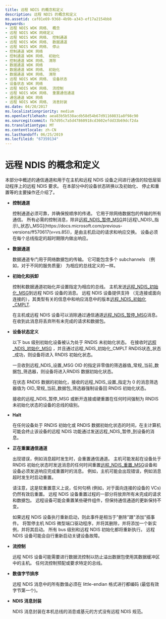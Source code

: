 ```yaml
---
title: 远程 NDIS 的概念和定义
description: 远程 NDIS 的概念和定义
ms.assetid: caf01e69-9368-4b9b-a343-ef17a2154bb8
keywords:
- 远程 NDIS WDK 网络、 概念
- 远程 NDIS WDK 网络定义
- 远程 NDIS WDK 网络、 控制通道
- 远程 NDIS WDK 网络、 数据通道
- 远程 NDIS WDK 网络、 停止
- 控制通道 WDK 网络
- 控制通道 WDK 网络、 初始化
- 控制通道 WDK 网络、 清除
- 数据通道 WDK 网络
- 数据通道 WDK 网络、 初始化
- 数据通道 WDK 网络、 清除
- 远程 NDIS WDK 网络、 设备状态
- 设备状态 WDK 网络
- 远程 NDIS WDK 网络、 流控制
- 远程 NDIS WDK 网络、 重置通信通道
- 通信通道 WDK 网络
- 远程 NDIS WDK 网络、 消息封装
ms.date: 04/20/2017
ms.localizationpriority: medium
ms.openlocfilehash: aea83b5b538acdb58d54b67d91160831a8f98c90
ms.sourcegitcommit: fb7d95c7a5d47860918cd3602efdd33b69dcf2da
ms.translationtype: MT
ms.contentlocale: zh-CN
ms.lasthandoff: 06/25/2019
ms.locfileid: "67359134"
---
```

# <a name="remote-ndis-concepts-and-definitions"></a>远程 NDIS 的概念和定义





本部分中概述的通信通道和用于在主机和远程 NDIS 设备之间进行通信的较低层驱动程序上的远程 NDIS 要求。 在本部分中的设备状态转换以及初始化、 停止和重置等的主要操作还介绍了。

-   **控制通道**

    控制通道必须可靠，并确保按顺序的传递。 它用于除网络数据包的传输的所有通信。 所有必需的控制消息，除非[远程\_NDIS\_暂停\_MSG](https://docs.microsoft.com/previous-versions/ff570613(v=vs.85))并[远程\_NDIS\_指示\_状态\_MSG](https://docs.microsoft.com/previous-versions/ff570617(v=vs.85))，是由主机启动的请求和响应交换。 设备必须在每个总线指定的超时期限内做出响应。

-   **数据通道**

    数据通道专门用于网络数据包的传输。 它可能包含多个 subchannels （例如，对于不同的服务质量） 为相应的总线定义的一样。

-   **初始化和拆卸**

    控制和数据通道初始化并设置指定为相应的总线。 主机发送[远程\_NDIS\_初始化\_MSG](https://docs.microsoft.com/previous-versions/ff570624(v=vs.85))到远程 NDIS 设备的消息。 远程 NDIS 设备提供支持 （无连接或面向连接的），其类型有关的信息中和响应消息中的版本[远程\_NDIS\_初始化\_CMPLT](https://docs.microsoft.com/previous-versions/ff570621(v=vs.85)).

    在主机或远程 NDIS 设备可以消除通过通信通道[远程\_NDIS\_暂停\_MSG](https://docs.microsoft.com/previous-versions/ff570613(v=vs.85))消息。 在收到此消息将丢弃所有未完成的请求和数据包。

-   **设备状态定义**

    以下 bus 级别初始化设备被认为处于 RNDIS 未初始化状态。 在接收时[远程\_NDIS\_初始化\_MSG](https://docs.microsoft.com/previous-versions/ff570624(v=vs.85)) ，并且通过远程\_NDIS\_初始化\_CMPLT RNDIS状态\_状态\_成功，则设备将进入 RNDIS 初始化状态。

    一旦收到远程\_NDIS\_设置\_MSG OID 的指定非零值的筛选器值\_常规\_当前\_数据包\_筛选器，则设备将进入RNDIS 数据初始化状态。

    在状态 RNDIS 数据的初始化，接收的远程\_NDIS\_设置\_指定为 0 的消息筛选器值为 OID\_常规\_当前\_数据包\_筛选器强制设备回 RNDIS 初始化状态。

    接收的远程\_NDIS\_暂停\_MSG 或断开连接或硬重置在任何时间强制为 RNDIS 未初始化状态的设备的总线的级别。

-   **Halt**

    在任何设备处于 RNDIS 初始化或 RNDIS 数据初始化状态的时间，在主计算机可能会终止该设备的远程 NDIS 功能通过发送远程\_NDIS\_暂停\_到设备的消息。

-   **正在重置通信通道**

    出现错误，例如消息超时发生时，会重置通信通道。 主机可能发起在设备处于 RNDIS 初始化状态时发送消息的任何时间重置[远程\_NDIS\_重置\_MSG](https://docs.microsoft.com/previous-versions/ff570648(v=vs.85))设备和设备必须发送响应完成重置时的消息。 例如，主机可能会出现错误，例如消息超时发生时启动重置。

    请注意，这是软重置意义上说，任何句柄 (例如，对于面向连接的设备的 VCs) 仍然有效后重置。 远程 NDIS 设备重置过程的一部分将放弃所有未完成的请求和数据包。 远程设备可能会重置某些硬件组件，但保持通信通道的更新保持不变。

    如果远程 NDIS 设备执行重新启动，则此事件是相当于"删除"跟"添加"插事件。 将暂停主机 NDIS 微型端口驱动程序，并将其删除，并将添加一个新实例，并将其启动。 所有 bus 级别和远程 NDIS 初始化都将重新执行。 远程 NDIS 设备可能会自行重新启动关键设备故障。

-   **流控制**

    远程 NDIS 设备可能需要进行数据流控制以防止溢出数据包使用其数据缓冲区中的主机。 任何流控制预配或要求特定的总线。

-   **数值字节排序**

    远程 NDIS 消息中的所有数值必须在 little-endian 格式进行都编码 (最低有效字节第一个)。

-   **NDIS 消息封装**

    NDIS 消息封装在本机总线的消息或基元的方式没有远程 NDIS 规范。

 

 





